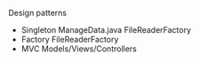 Design patterns 
- Singleton 
    ManageData.java
    FileReaderFactory
- Factory
    FileReaderFactory
- MVC
    Models/Views/Controllers
